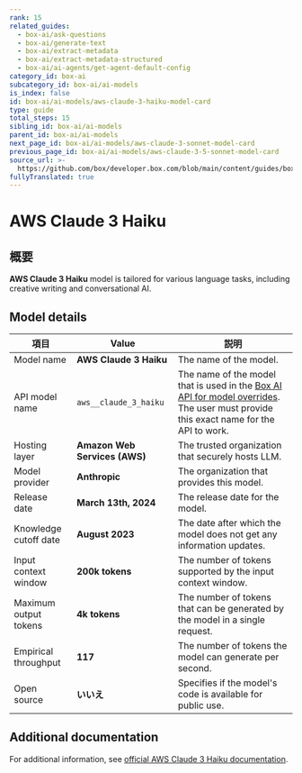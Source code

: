 ```yaml
---
rank: 15
related_guides:
  - box-ai/ask-questions
  - box-ai/generate-text
  - box-ai/extract-metadata
  - box-ai/extract-metadata-structured
  - box-ai/ai-agents/get-agent-default-config
category_id: box-ai
subcategory_id: box-ai/ai-models
is_index: false
id: box-ai/ai-models/aws-claude-3-haiku-model-card
type: guide
total_steps: 15
sibling_id: box-ai/ai-models
parent_id: box-ai/ai-models
next_page_id: box-ai/ai-models/aws-claude-3-sonnet-model-card
previous_page_id: box-ai/ai-models/aws-claude-3-5-sonnet-model-card
source_url: >-
  https://github.com/box/developer.box.com/blob/main/content/guides/box-ai/ai-models/aws-claude-3-haiku-model-card.md
fullyTranslated: true
---
```

# AWS Claude 3 Haiku

## 概要

**AWS Claude 3 Haiku** model is tailored for various language tasks, including creative writing and conversational AI.

## Model details

| 項目                    | Value                         | 説明                                                                                                                                                |
| --------------------- | ----------------------------- | ------------------------------------------------------------------------------------------------------------------------------------------------- |
| Model name            | **AWS Claude 3 Haiku**        | The name of the model.                                                                                                                            |
| API model name        | `aws__claude_3_haiku`         | The name of the model that is used in the [Box AI API for model overrides][overrides]. The user must provide this exact name for the API to work. |
| Hosting layer         | **Amazon Web Services (AWS)** | The trusted organization that securely hosts LLM.                                                                                                 |
| Model provider        | **Anthropic**                 | The organization that provides this model.                                                                                                        |
| Release date          | **March 13th, 2024**          | The release date for the model.                                                                                                                   |
| Knowledge cutoff date | **August 2023**               | The date after which the model does not get any information updates.                                                                              |
| Input context window  | **200k tokens**               | The number of tokens supported by the input context window.                                                                                       |
| Maximum output tokens | **4k tokens**                 | The number of tokens that can be generated by the model in a single request.                                                                      |
| Empirical throughput  | **117**                       | The number of tokens the model can generate per second.                                                                                           |
| Open source           | **いいえ**                       | Specifies if the model's code is available for public use.                                                                                        |

## Additional documentation

For additional information, see [official AWS Claude 3 Haiku documentation][aws-claude].

[aws-claude]: https://aws.amazon.com/bedrock/claude/

[overrides]: g://box-ai/ai-agents/overrides-tutorial
